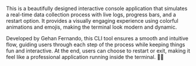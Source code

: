 ﻿This is a beautifully designed interactive console application that simulates a real-time data collection process with live logs, progress bars, and a restart option. It provides a visually engaging experience using colorful animations and emojis, making the terminal look modern and dynamic.

Developed by Gehan Fernando, this CLI tool ensures a smooth and intuitive flow, guiding users through each step of the process while keeping things fun and interactive. At the end, users can choose to restart or exit, making it feel like a professional application running inside the terminal. 🚀🎨